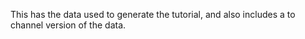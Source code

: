 This has the data used to generate the tutorial, and also includes a to channel version of the data.
